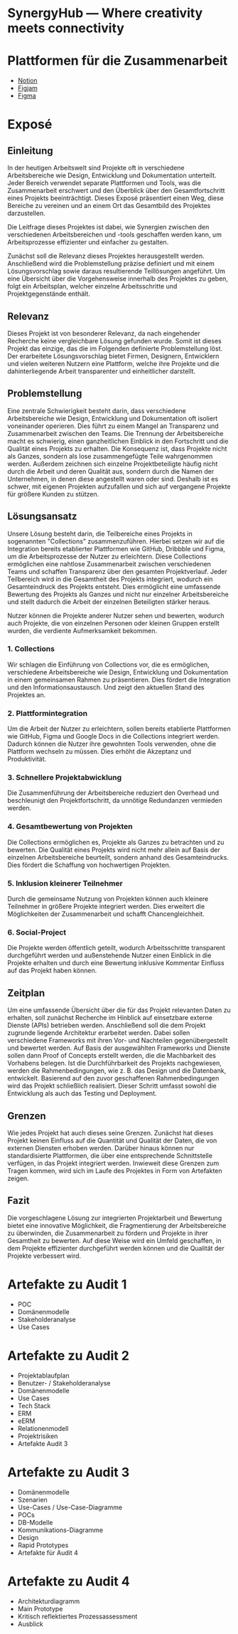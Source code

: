 # SynergyHub — Where creativity meets connectivity

# Plattformen für die Zusammenarbeit

- [Notion](https://www.notion.so/visualsofpaul/EPM-8e95328aed79474aa89c68c3fb88dce4?pvs=4)
- [Figjam](https://www.figma.com/file/FTqhqgK9zkIVd0gjewLxWi/EPM?type=whiteboard&node-id=0%3A1&t=g24jlbYIQcP9oXrg-0)
- [Figma](https://www.figma.com/file/GuDWpSkybEMcFFQyzGXbYY/SynergyHub?type=design&node-id=0%3A1&mode=design&t=3n6VvDQvF2JkEYLU-1)

# Exposé

## Einleitung

In der heutigen Arbeitswelt sind Projekte oft in verschiedene Arbeitsbereiche wie Design, Entwicklung und Dokumentation unterteilt. Jeder Bereich verwendet separate Plattformen und Tools, was die Zusammenarbeit erschwert und den Überblick über den Gesamtfortschritt eines Projekts beeinträchtigt. Dieses Exposé präsentiert einen Weg, diese Bereiche zu vereinen und an einem Ort das Gesamtbild des Projektes darzustellen.

Die Leitfrage dieses Projektes ist dabei, wie Synergien zwischen den verschiedenen Arbeitsbereichen und -tools geschaffen werden kann, um Arbeitsprozesse effizienter und einfacher zu gestalten.

Zunächst soll die Relevanz dieses Projektes herausgestellt werden. Anschließend wird die Problemstellung präzise definiert und mit einem Lösungsvorschlag sowie daraus resultierende Teillösungen angeführt. Um eine Übersicht über die Vorgehensweise innerhalb des Projektes zu geben, folgt ein Arbeitsplan, welcher einzelne Arbeitsschritte und Projektgegenstände enthält.

## Relevanz

Dieses Projekt ist von besonderer Relevanz, da nach eingehender Recherche keine vergleichbare Lösung gefunden wurde. Somit ist dieses Projekt das einzige, das die im Folgenden definierte Problemstellung löst. Der erarbeitete Lösungsvorschlag bietet Firmen, Designern, Entwicklern und vielen weiteren Nutzern eine Plattform, welche ihre Projekte und die dahinterliegende Arbeit transparenter und einheitlicher darstellt.

## Problemstellung

Eine zentrale Schwierigkeit besteht darin, dass verschiedene Arbeitsbereiche wie Design, Entwicklung und Dokumentation oft isoliert voneinander operieren. Dies führt zu einem Mangel an Transparenz und Zusammenarbeit zwischen den Teams. Die Trennung der Arbeitsbereiche macht es schwierig, einen ganzheitlichen Einblick in den Fortschritt und die Qualität eines Projekts zu erhalten. Die Konsequenz ist, dass Projekte nicht als Ganzes, sondern als lose zusammengefügte Teile wahrgenommen werden. 
Außerdem zeichnen sich einzelne Projektbeteiligte häufig nicht durch die Arbeit und deren Qualität aus, sondern durch die Namen der Unternehmen, in denen diese angestellt waren oder sind. Deshalb ist es schwer, mit eigenen Projekten aufzufallen und sich auf vergangene Projekte für größere Kunden zu stützen.

## Lösungsansatz

Unsere Lösung besteht darin, die Teilbereiche eines Projekts in sogenannten "Collections" zusammenzuführen. Hierbei setzen wir auf die Integration bereits etablierter Plattformen wie GitHub, Dribbble und Figma, um die Arbeitsprozesse der Nutzer zu erleichtern. Diese Collections ermöglichen eine nahtlose Zusammenarbeit zwischen verschiedenen Teams und schaffen Transparenz über den gesamten Projektverlauf. Jeder Teilbereich wird in die Gesamtheit des Projekts integriert, wodurch ein Gesamteindruck des Projekts entsteht. Dies ermöglicht eine umfassende Bewertung des Projekts als Ganzes und nicht nur einzelner Arbeitsbereiche und stellt dadurch die Arbeit der einzelnen Beteiligten stärker heraus.

Nutzer können die Projekte anderer Nutzer sehen und bewerten, wodurch auch Projekte, die von einzelnen Personen oder kleinen Gruppen erstellt wurden, die verdiente Aufmerksamkeit bekommen. 

### 1. Collections

Wir schlagen die Einführung von Collections vor, die es ermöglichen, verschiedene Arbeitsbereiche wie Design, Entwicklung und Dokumentation in einem gemeinsamen Rahmen zu präsentieren. Dies fördert die Integration und den Informationsaustausch. Und zeigt den aktuellen Stand des Projektes an.

### 2. Plattformintegration

Um die Arbeit der Nutzer zu erleichtern, sollen bereits etablierte Plattformen wie GitHub, Figma und Google Docs in die Collections integriert werden. Dadurch können die Nutzer ihre gewohnten Tools verwenden, ohne die Plattform wechseln zu müssen. Dies erhöht die Akzeptanz und Produktivität.

### 3. Schnellere Projektabwicklung

Die Zusammenführung der Arbeitsbereiche reduziert den Overhead und beschleunigt den Projektfortschritt, da unnötige Redundanzen vermieden werden.

### 4. Gesamtbewertung von Projekten

Die Collections ermöglichen es, Projekte als Ganzes zu betrachten und zu bewerten. Die Qualität eines Projekts wird nicht mehr allein auf Basis der einzelnen Arbeitsbereiche beurteilt, sondern anhand des Gesamteindrucks. Dies fördert die Schaffung von hochwertigen Projekten.

### 5. Inklusion kleinerer Teilnehmer

Durch die gemeinsame Nutzung von Projekten können auch kleinere Teilnehmer in größere Projekte integriert werden. Dies erweitert die Möglichkeiten der Zusammenarbeit und schafft Chancengleichheit.

### 6. Social-Project

Die Projekte werden öffentlich geteilt, wodurch Arbeitsschritte transparent durchgeführt werden und außenstehende Nutzer einen Einblick in die Projekte erhalten und durch eine Bewertung inklusive Kommentar Einfluss auf das Projekt haben können. 

## Zeitplan

Um eine umfassende Übersicht über die für das Projekt relevanten Daten zu erhalten, soll zunächst Recherche im Hinblick auf einsetzbare externe Dienste (APIs) betrieben werden. Anschließend soll die dem Projekt zugrunde liegende Architektur erarbeitet werden. Dabei sollen verschiedene Frameworks mit ihren Vor- und Nachteilen gegenübergestellt und bewertet werden. Auf Basis der ausgewählten Frameworks und Dienste sollen dann Proof of Concepts erstellt werden, die die Machbarkeit des Vorhabens belegen. Ist die Durchführbarkeit des Projekts nachgewiesen, werden die Rahmenbedingungen, wie z. B. das Design und die Datenbank, entwickelt. Basierend auf den zuvor geschaffenen Rahmenbedingungen wird das Projekt schließlich realisiert. Dieser Schritt umfasst sowohl die Entwicklung als auch das Testing und Deployment.

## Grenzen

Wie jedes Projekt hat auch dieses seine Grenzen. Zunächst hat dieses Projekt keinen Einfluss auf die Quantität und Qualität der Daten, die von externen Diensten erhoben werden. Darüber hinaus können nur standardisierte Plattformen, die über eine entsprechende Schnittstelle verfügen, in das Projekt integriert werden. Inwieweit diese Grenzen zum Tragen kommen, wird sich im Laufe des Projektes in Form von Artefakten zeigen.

## Fazit

Die vorgeschlagene Lösung zur integrierten Projektarbeit und Bewertung bietet eine innovative Möglichkeit, die Fragmentierung der Arbeitsbereiche zu überwinden, die Zusammenarbeit zu fördern und Projekte in ihrer Gesamtheit zu bewerten. Auf diese Weise wird ein Umfeld geschaffen, in dem Projekte effizienter durchgeführt werden können und die Qualität der Projekte verbessert wird.

# Artefakte zu Audit 1
- POC
- Domänenmodelle
- Stakeholderanalyse
- Use Cases

# Artefakte zu Audit 2
- Projektablaufplan
- Benutzer- / Stakeholderanalyse
- Domänenmodelle
- Use Cases
- Tech Stack
- ERM
- eERM
- Relationenmodell
- Projektrisiken
- Artefakte Audit 3

# Artefakte zu Audit 3
- Domänenmodelle
- Szenarien
- Use-Cases / Use-Case-Diagramme
- POCs
- DB-Modelle
- Kommunikations-Diagramme
- Design
- Rapid Prototypes
- Artefakte für Audit 4

# Artefakte zu Audit 4

- Architekturdiagramm
- Main Prototype
- Kritisch reflektiertes Prozessassessment
- Ausblick
